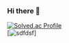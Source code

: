 ### Hi there 👋

[![Solved.ac Profile](http://mazassumnida.wtf/api/generate_badge?boj=gusrl4025)](https://solved.ac/gusrl4025)<br/>
[![sdfdsf](http://localhost:3000/api/sapzil)]
<!--
**gusrl4025/gusrl4025** is a ✨ _special_ ✨ repository because its `README.md` (this file) appears on your GitHub profile.

Here are some ideas to get you started:

- 🔭 I’m currently working on ...
- 🌱 I’m currently learning ...
- 👯 I’m looking to collaborate on ...
- 🤔 I’m looking for help with ...
- 💬 Ask me about ...
- 📫 How to reach me: ...
- 😄 Pronouns: ...
- ⚡ Fun fact: ...
-->
